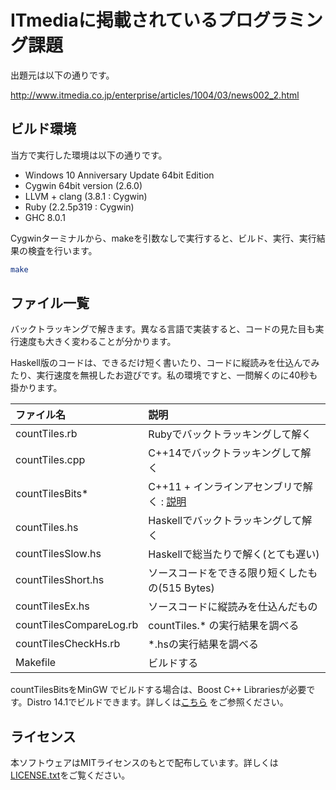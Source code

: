 # ITmediaに掲載されているプログラミング課題

出題元は以下の通りです。

http://www.itmedia.co.jp/enterprise/articles/1004/03/news002_2.html

## ビルド環境

当方で実行した環境は以下の通りです。

* Windows 10 Anniversary Update 64bit Edition
* Cygwin 64bit version (2.6.0)
* LLVM + clang (3.8.1 : Cygwin)
* Ruby (2.2.5p319 : Cygwin)
* GHC 8.0.1

Cygwinターミナルから、makeを引数なしで実行すると、ビルド、実行、実行結果の検査を行います。

```bash
make
```

## ファイル一覧

バックトラッキングで解きます。異なる言語で実装すると、コードの見た目も実行速度も大きく変わることが分かります。

Haskell版のコードは、できるだけ短く書いたり、コードに縦読みを仕込んでみたり、実行速度を無視したお遊びです。私の環境ですと、一問解くのに40秒も掛かります。

|ファイル名|説明|
|:------|:------|
|countTiles.rb|Rubyでバックトラッキングして解く|
|countTiles.cpp|C++14でバックトラッキングして解く|
|countTilesBits*|C++11 + インラインアセンブリで解く : [説明](countTiles.md) |
|countTiles.hs|Haskellでバックトラッキングして解く|
|countTilesSlow.hs|Haskellで総当たりで解く(とても遅い)|
|countTilesShort.hs|ソースコードをできる限り短くしたもの(515 Bytes)|
|countTilesEx.hs|ソースコードに縦読みを仕込んだもの|
|countTilesCompareLog.rb|countTiles.* の実行結果を調べる|
|countTilesCheckHs.rb|*.hsの実行結果を調べる|
|Makefile|ビルドする|

countTilesBitsをMinGW でビルドする場合は、Boost C++ Librariesが必要です。Distro 14.1でビルドできます。詳しくは[こちら](countTiles.md) をご参照ください。

## ライセンス

本ソフトウェアはMITライセンスのもとで配布しています。詳しくは[LICENSE.txt](LICENSE.txt)をご覧ください。
